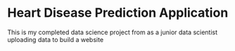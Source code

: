 # Heart Disease Prediction Application
This is my completed data science project from as a junior data scientist uploading data to build a website

